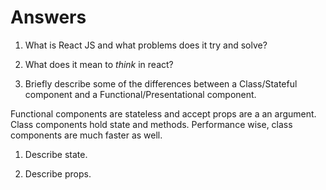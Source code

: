 # Answers

1.  What is React JS and what problems does it try and solve?

1.  What does it mean to _think_ in react?

1.  Briefly describe some of the differences between a Class/Stateful component and a Functional/Presentational component.

Functional components are stateless and accept props are a an argument. Class components hold state and methods. Performance wise, class components are much faster as well. 

1.  Describe state.

1.  Describe props.
